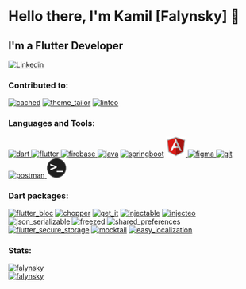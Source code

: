 # Hello there, I'm Kamil [Falynsky] 👋
## I'm a Flutter Developer

[![Linkedin](https://img.shields.io/badge/linkedin-%230077B5.svg?&style=for-the-badge&logo=linkedin&logoColor=white)](https://www.linkedin.com/in/kamil-falinski/)

### Contributed to:
<a href="https://pub.dev/packages/cached" target="blank"><img src="https://img.shields.io/badge/cached-%230175C2.svg?style=for-the-badge&logo=dart&logoColor=white" alt="cached" /></a>
<a href="https://pub.dev/packages/theme_tailor" target="blank"><img src="https://img.shields.io/badge/theme_tailor-%230175C2.svg?style=for-the-badge&logo=dart&logoColor=white" alt="theme_tailor" /></a>
<a href="https://pub.dev/packages/linteo" target="blank"><img src="https://img.shields.io/badge/linteo-%230175C2.svg?style=for-the-badge&logo=dart&logoColor=white" alt="linteo" /></a>

### Languages and Tools:

<a href="https://dart.dev" target="_blank" rel="noreferrer"> <img src="https://www.vectorlogo.zone/logos/dartlang/dartlang-icon.svg" alt="dart" width="40" height="40" /> </a>
<a href="https://flutter.dev" target="_blank" rel="noreferrer"> <img src="https://www.vectorlogo.zone/logos/flutterio/flutterio-icon.svg" alt="flutter" width="40" height="40" /> </a> 
<a href="https://firebase.google.com/" target="_blank" rel="noreferrer"> <img src="https://www.vectorlogo.zone/logos/firebase/firebase-icon.svg" alt="firebase" width="40" height="40" /> </a> 
<a href="https://www.java.com/pl/" target="_blank" rel="noreferrer"><img src="https://static.vecteezy.com/system/resources/previews/019/899/953/original/java-free-download-free-png.png"  alt="java" width="40" height="40"  /></a>
<a href="https://spring.io/projects/spring-boot" target="_blank" rel="noreferrer"><img src="https://i0.wp.com/indiciatraining.com/wp-content/uploads/2020/05/spring-boot-logo.png?fit=800%2C718&ssl=1"  alt="springboot" width="40" height="40"  /></a>
<a href="https://angular.io/" target="_blank" rel="noreferrer"> <img src="https://github.com/devicons/devicon/blob/master/icons/angularjs/angularjs-original.svg" alt="angular" width="40" height="40" /> </a> 
<a href="https://www.figma.com/" target="_blank" rel="noreferrer"> <img src="https://www.vectorlogo.zone/logos/figma/figma-icon.svg" alt="figma" width="40" height="40" /> </a> 
<a href="https://git-scm.com/" target="_blank" rel="noreferrer"> <img src="https://www.vectorlogo.zone/logos/git-scm/git-scm-icon.svg" alt="git" width="40" height="40" /> </a> 
<a href="https://postman.com" target="_blank" rel="noreferrer"> <img  src="https://www.vectorlogo.zone/logos/getpostman/getpostman-icon.svg" alt="postman" width="40" height="40" /> </a> 
<a href="#" target="_blank" rel="noreferrer"><img src="https://raw.githubusercontent.com/github/explore/80688e429a7d4ef2fca1e82350fe8e3517d3494d/topics/terminal/terminal.png"  alt="postman" width="40" height="40" /></a> 

### Dart packages:
<a href="https://pub.dev/packages/flutter_bloc" target="blank"><img src="https://img.shields.io/badge/flutter_bloc-%230175C2.svg?style=for-the-badge&logo=dart&logoColor=white" alt="flutter_bloc" /></a>
<a href="https://pub.dev/packages/chopper" target="blank"><img src="https://img.shields.io/badge/chopper-%230175C2.svg?style=for-the-badge&logo=dart&logoColor=white" alt="chopper" /></a>
<a href="https://pub.dev/packages/get_it" target="blank"><img src="https://img.shields.io/badge/get_it-%230175C2.svg?style=for-the-badge&logo=dart&logoColor=white" alt="get_it" /></a>
<a href="https://pub.dev/packages/injectable" target="blank"><img src="https://img.shields.io/badge/injectable-%230175C2.svg?style=for-the-badge&logo=dart&logoColor=white" alt="injectable" /></a>
<a href="https://pub.dev/packages/injecteo" target="blank"><img src="https://img.shields.io/badge/injecteo-%230175C2.svg?style=for-the-badge&logo=dart&logoColor=white" alt="injecteo" /></a>
<a href="https://pub.dev/packages/json_serializable" target="blank"><img src="https://img.shields.io/badge/json_serializable-%230175C2.svg?style=for-the-badge&logo=dart&logoColor=white" alt="json_serializable" /></a>
<a href="https://pub.dev/packages/freezed" target="blank"><img src="https://img.shields.io/badge/freezed-%230175C2.svg?style=for-the-badge&logo=dart&logoColor=white" alt="freezed" /></a>
<a href="https://pub.dev/packages/shared_preferences" target="blank"><img src="https://img.shields.io/badge/shared_preferences-%230175C2.svg?style=for-the-badge&logo=dart&logoColor=white" alt="shared_preferences" /></a>
<a href="https://pub.dev/packages/flutter_secure_storage" target="blank"><img src="https://img.shields.io/badge/flutter_secure_storage-%230175C2.svg?style=for-the-badge&logo=dart&logoColor=white" alt="flutter_secure_storage" /></a>
<a href="https://pub.dev/packages/mocktail" target="blank"><img src="https://img.shields.io/badge/mocktail-%230175C2.svg?style=for-the-badge&logo=dart&logoColor=white" alt="mocktail" /></a>
<a href="https://pub.dev/packages/easy_localization" target="blank"><img src="https://img.shields.io/badge/easy_localization-%230175C2.svg?style=for-the-badge&logo=dart&logoColor=white" alt="easy_localization" /></a>

### Stats:
<a href="https://github.com/anuraghazra/github-readme-stats"><img alt="falynsky" src="https://github-readme-stats.vercel.app/api?username=Falynsky&count_private=true&show_icons=true&theme=darcula&custom_title=Falynsky%20GitHub%20Stats"/></a> 
</br>
<a href="https://github.com/anuraghazra/github-readme-stats"><img alt="falynsky" src="https://github-readme-stats.vercel.app/api/top-langs/?username=Falynsky&langs_count=4&layout=compact&hide=swift,Objective-C,kotlin&theme=darcula&exclude_repo=pznu,oldCuban"/></a>
